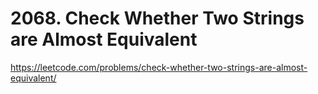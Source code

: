 # 2068. Check Whether Two Strings are Almost Equivalent

https://leetcode.com/problems/check-whether-two-strings-are-almost-equivalent/
